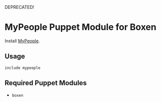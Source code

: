 DEPRECATED!

# MyPeople Puppet Module for Boxen

Install [MyPeople](https://mypeople.daum.net/mypeople/web/main.do).

## Usage

```puppet
include mypeople
```

## Required Puppet Modules

* `boxen`